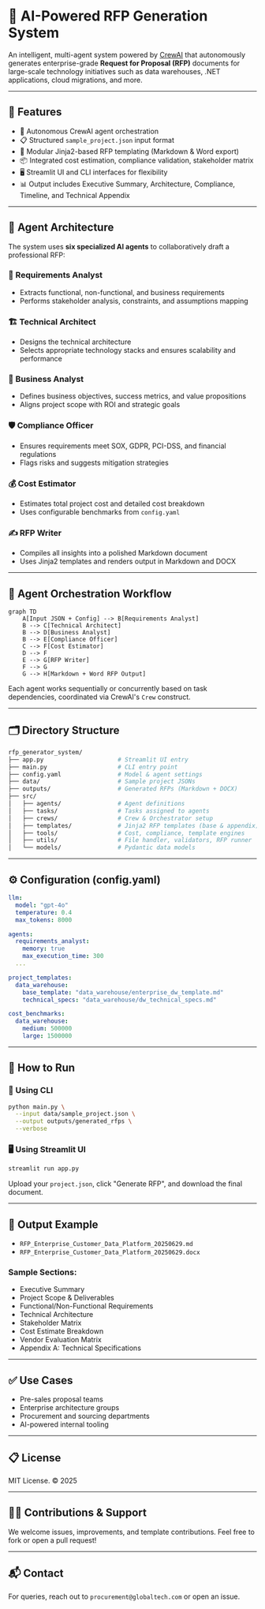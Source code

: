 # 🤖 AI-Powered RFP Generation System

An intelligent, multi-agent system powered by [CrewAI](https://github.com/joaomdmoura/crewai) that autonomously generates enterprise-grade **Request for Proposal (RFP)** documents for large-scale technology initiatives such as data warehouses, .NET applications, cloud migrations, and more.

---

## 📌 Features

- 🧠 Autonomous CrewAI agent orchestration
- 📋 Structured `sample_project.json` input format
- 📄 Modular Jinja2-based RFP templating (Markdown & Word export)
- 📦 Integrated cost estimation, compliance validation, stakeholder matrix
- 🖥️ Streamlit UI and CLI interfaces for flexibility
- 📊 Output includes Executive Summary, Architecture, Compliance, Timeline, and Technical Appendix

---

## 🧠 Agent Architecture

The system uses **six specialized AI agents** to collaboratively draft a professional RFP:

### 🧾 Requirements Analyst
- Extracts functional, non-functional, and business requirements
- Performs stakeholder analysis, constraints, and assumptions mapping

### 🏗 Technical Architect
- Designs the technical architecture
- Selects appropriate technology stacks and ensures scalability and performance

### 💼 Business Analyst
- Defines business objectives, success metrics, and value propositions
- Aligns project scope with ROI and strategic goals

### 🛡 Compliance Officer
- Ensures requirements meet SOX, GDPR, PCI-DSS, and financial regulations
- Flags risks and suggests mitigation strategies

### 💰 Cost Estimator
- Estimates total project cost and detailed cost breakdown
- Uses configurable benchmarks from `config.yaml`

### ✍️ RFP Writer
- Compiles all insights into a polished Markdown document
- Uses Jinja2 templates and renders output in Markdown and DOCX

---

## 🔄 Agent Orchestration Workflow

```mermaid
graph TD
    A[Input JSON + Config] --> B[Requirements Analyst]
    B --> C[Technical Architect]
    B --> D[Business Analyst]
    B --> E[Compliance Officer]
    C --> F[Cost Estimator]
    D --> F
    E --> G[RFP Writer]
    F --> G
    G --> H[Markdown + Word RFP Output]
```

Each agent works sequentially or concurrently based on task dependencies, coordinated via CrewAI's `Crew` construct.

---

## 🗂 Directory Structure

```bash
rfp_generator_system/
├── app.py                     # Streamlit UI entry
├── main.py                    # CLI entry point
├── config.yaml                # Model & agent settings
├── data/                      # Sample project JSONs
├── outputs/                   # Generated RFPs (Markdown + DOCX)
├── src/
│   ├── agents/                # Agent definitions
│   ├── tasks/                 # Tasks assigned to agents
│   ├── crews/                 # Crew & Orchestrator setup
│   ├── templates/             # Jinja2 RFP templates (base & appendix)
│   ├── tools/                 # Cost, compliance, template engines
│   ├── utils/                 # File handler, validators, RFP runner
│   └── models/                # Pydantic data models
```

---

## ⚙️ Configuration (config.yaml)

```yaml
llm:
  model: "gpt-4o"
  temperature: 0.4
  max_tokens: 8000

agents:
  requirements_analyst:
    memory: true
    max_execution_time: 300
  ...

project_templates:
  data_warehouse:
    base_template: "data_warehouse/enterprise_dw_template.md"
    technical_specs: "data_warehouse/dw_technical_specs.md"

cost_benchmarks:
  data_warehouse:
    medium: 500000
    large: 1500000
```

---

## 🚀 How to Run

### 🧪 Using CLI
```bash
python main.py \
  --input data/sample_project.json \
  --output outputs/generated_rfps \
  --verbose
```

### 🖥️ Using Streamlit UI
```bash
streamlit run app.py
```
Upload your `project.json`, click "Generate RFP", and download the final document.

---

## 📄 Output Example

- `RFP_Enterprise_Customer_Data_Platform_20250629.md`
- `RFP_Enterprise_Customer_Data_Platform_20250629.docx`

### Sample Sections:
- Executive Summary
- Project Scope & Deliverables
- Functional/Non-Functional Requirements
- Technical Architecture
- Stakeholder Matrix
- Cost Estimate Breakdown
- Vendor Evaluation Matrix
- Appendix A: Technical Specifications

---

## ✅ Use Cases
- Pre-sales proposal teams
- Enterprise architecture groups
- Procurement and sourcing departments
- AI-powered internal tooling

---

## 📋 License

MIT License. © 2025

---

## 🙋‍♂️ Contributions & Support
We welcome issues, improvements, and template contributions. Feel free to fork or open a pull request!

---

## 📬 Contact
For queries, reach out to `procurement@globaltech.com` or open an issue.
